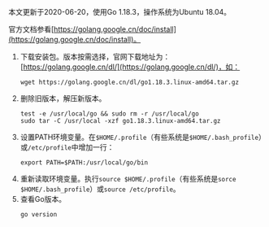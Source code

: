 本文更新于2020-06-20，使用Go 1.18.3，操作系统为Ubuntu 18.04。

官方文档参看[https://golang.google.cn/doc/install](https://golang.google.cn/doc/install)。

1. 下载安装包。版本按需选择，官网下载地址为：[https://golang.google.cn/dl/](https://golang.google.cn/dl/)，如：
	```shell
	wget https://golang.google.cn/dl/go1.18.3.linux-amd64.tar.gz
	```
1. 删除旧版本，解压新版本。
	```shell
	test -e /usr/local/go && sudo rm -r /usr/local/go
	sudo tar -C /usr/local -xzf go1.18.3.linux-amd64.tar.gz
	```
1. 设置PATH环境变量。在`$HOME/.profile`（有些系统是`$HOME/.bash_profile`）或`/etc/profile`中增加一行：
	```shell
	export PATH=$PATH:/usr/local/go/bin
	```
1. 重新读取环境变量。执行`source $HOME/.profile`（有些系统是`sorce $HOME/.bash_profile`）或`source /etc/profile`。
1. 查看Go版本。
	```shell
	go version
	```

